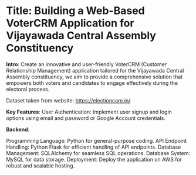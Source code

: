 # Title: Building a Web-Based VoterCRM Application for Vijayawada Central Assembly Constituency

**Intro**:
Create an innovative and user-friendly VoterCRM (Customer Relationship Management) application 
tailored for the Vijayawada Central Assembly constituency, we aim to provide a comprehensive solution 
that empowers both voters and candidates to engage effectively during the electoral process.

Dataset taken from website: https://electioncare.in/

**Key Features**:
User Authentication: Implement user signup and login options using email and password or Google Account credentials.

**Backend**:

Programming Language: Python for general-purpose coding.
API Endpoint Handling: Python Flask for efficient handling of API endpoints.
Database Management: SQLAlchemy for seamless SQL operations.
Database System: MySQL for data storage.
Deployment: Deploy the application on AWS for robust and scalable hosting.




